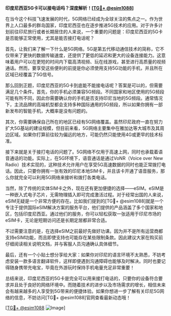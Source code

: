 **印度尼西亚5G卡可以接电话吗？深度解析！[[TG💪+ @esim1088](https://t.me/s/esim1088)]**

在当今这个科技飞速发展的时代，5G网络已经成为全球关注的焦点之一。作为世界上人口最多的群岛国家，印度尼西亚也在逐步推进5G技术的应用。对于许多计划前往印尼旅行或者长期居住的人来说，一个重要的问题是：印度尼西亚的5G卡是否能够正常使用，尤其是能否接打电话呢？

首先，让我们来了解一下什么是5G网络。5G是第五代移动通信技术的简称，它不仅带来了更快的数据传输速度，还提供了更低的延迟和更大的设备连接能力。这意味着用户可以在更短的时间内下载高清视频、玩在线游戏，甚至进行高质量的视频通话。然而，要享受这些便利的前提是你必须使用支持5G功能的手机，并且所在区域已经覆盖了5G信号。

那么回到正题，印度尼西亚的5G卡到底能不能接电话呢？答案是可以的，但需要满足几个条件。首先，你的手机必须兼容5G频段。不同国家和地区使用的5G频段可能有所不同，因此你需要确认你的手机是否支持印尼当地的5G频段。通常情况下，主流品牌的高端机型都会支持多种国际通用的5G频段，所以如果你拥有一部新发布的智能手机，大概率是没有问题的。

其次，你需要确保自己所在的地区已经有5G网络覆盖。虽然印尼政府一直在努力扩大5G基站的建设规模，但目前来看，5G网络主要集中在雅加达等大城市及其周边区域。如果你打算前往较为偏远的地方，可能仍然只能使用4G或更早的技术标准。

接下来就是关于接打电话的问题了。5G网络不仅用于高速上网，同时也承载着语音通话的功能。实际上，在5G环境下，语音通话是通过VoNR（Voice over New Radio）技术实现的，这种技术允许用户在享受5G高速数据的同时也能正常拨打电话。因此，只要你拥有一张有效的印尼本地SIM卡，并且该卡开通了语音服务，那么你就完全可以利用5G网络来接听和拨打各类电话。

当然，除了传统的实体SIM卡之外，现在还有更加便捷的选择——eSIM。eSIM是一种嵌入式电子芯片，无需物理插入即可完成激活过程。对于经常出国的人来说，eSIM无疑是一个非常方便的存在。比如我们提到的[TG💪+ @esim1088]就是一个专注于提供国际eSIM解决方案的服务平台，他们提供的产品涵盖了多个国家和地区，包括印度尼西亚。通过他们的服务，你可以轻松获取一张适用于印尼市场的eSIM卡，无论是短期访问还是长期定居都非常合适。

不过需要注意的是，在选择eSIM之前最好先做好功课。因为并不是所有运营商都支持eSIM功能，而且即使支持也可能存在某些限制条款。因此建议大家在购买前仔细阅读相关说明文档，并与客服人员沟通确认具体细节。

最后，还有一个小贴士想分享给大家：如果你对印尼的语言环境不太熟悉，不妨考虑安装一款多语言翻译软件，这样即便遇到沟通障碍也能够及时解决。同时也要记得随身携带充电宝，毕竟在外游玩时保持手机电量充足非常重要！

总结来说，印度尼西亚的5G卡是完全可以用来接打电话的，只要你的设备符合要求并且处于良好的网络环境中。而随着技术的进步以及市场需求的增长，相信未来会有越来越多的人享受到5G带来的便捷体验。如果你想进一步了解有关印尼5G网络的信息，不妨访问[TG💪+ @esim1088]官网查看最新动态哦！

[[TG💪+ @esim1088](https://t.me/s/esim1088) ![Image](https://i.postimg.cc/4NQfJmqS/Snipaste-2025-05-13-00-14-12.png)]